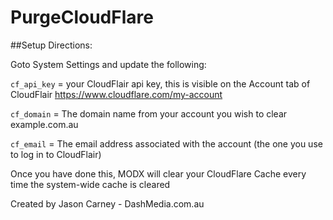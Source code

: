 PurgeCloudFlare
===============



##Setup Directions:

Goto System Settings and update the following:

`cf_api_key` = your CloudFlair api key, this is visible on the Account tab of CloudFlair https://www.cloudflare.com/my-account

`cf_domain`  = The domain name from your account you wish to clear example.com.au

`cf_email`   = The email address associated with the account (the one you use to log in to CloudFlair)

Once you have done this, MODX will clear your CloudFlare Cache every time the system-wide cache is cleared

Created by Jason Carney - DashMedia.com.au